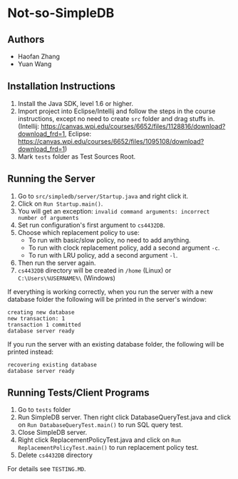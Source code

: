 # Not-so-SimpleDB
## Authors

* Haofan Zhang
* Yuan Wang

## Installation Instructions

1. Install the Java SDK, level 1.6 or higher.
2. Import project into Eclipse/Intellij and follow the steps in the course instructions, 
except no need to create `src` folder and drag stuffs in.
(Intellij: https://canvas.wpi.edu/courses/6652/files/1128816/download?download_frd=1, 
Eclipse: https://canvas.wpi.edu/courses/6652/files/1095108/download?download_frd=1)
3. Mark `tests` folder as Test Sources Root.


## Running the Server
1. Go to `src/simpledb/server/Startup.java` and right click it.
2. Click on `Run Startup.main()`.
3. You will get an exception: `invalid command arguments: incorrect number of arguments`
4. Set run configuration's first argument to `cs4432DB`. 
5. Choose which replacement policy to use:
   * To run with basic/slow policy, no need to add anything.
   * To run with clock replacement policy, add a second argument `-c`.
   * To run with LRU policy, add a second argument `-l`.
6. Then run the server again.
7. `cs4432DB` directory will be created in `/home` (Linux) or `C:\Users\%USERNAME%\` (Windows)
 
If everything is working correctly, when you run the server with a
new database folder the following will be printed in the server's
window:

```
creating new database
new transaction: 1
transaction 1 committed
database server ready
```

If you run the server with an existing database folder, the following
will be printed instead:

```
recovering existing database
database server ready
```

## Running Tests/Client Programs
1. Go to `tests` folder
2. Run SimpleDB server. Then right click DatabaseQueryTest.java and click on
`Run DatabaseQueryTest.main()` to run SQL query test.
3. Close SimpleDB server. 
4. Right click ReplacementPolicyTest.java and click on
`Run ReplacementPolicyTest.main()` to run replacement policy test.
5. Delete `cs4432DB` directory

For details see `TESTING.MD`.
